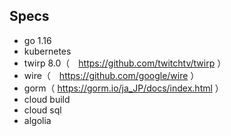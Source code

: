 ## Specs
- go 1.16
- kubernetes
- twirp 8.0（　https://github.com/twitchtv/twirp ）
- wire（　https://github.com/google/wire ）
- gorm（ https://gorm.io/ja_JP/docs/index.html ）
- cloud build
- cloud sql  
- algolia

